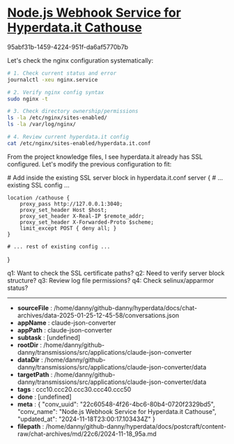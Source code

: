 # [Node.js Webhook Service for Hyperdata.it Cathouse](https://claude.ai/chat/22c60548-4f26-4bc6-80b4-0720f2329bd5)

95abf31b-1459-4224-951f-da6af5770b7b

 Let's check the nginx configuration systematically:

```bash
# 1. Check current status and error
journalctl -xeu nginx.service

# 2. Verify nginx config syntax
sudo nginx -t

# 3. Check directory ownership/permissions
ls -la /etc/nginx/sites-enabled/
ls -la /var/log/nginx/

# 4. Review current hyperdata.it config
cat /etc/nginx/sites-enabled/hyperdata.it.conf
```

From the project knowledge files, I see hyperdata.it already has SSL configured. Let's modify the previous configuration to fit:

<antArtifact identifier="nginx-config" type="application/vnd.ant.code" language="nginx" title="Updated Nginx Configuration">
# Add inside the existing SSL server block in hyperdata.it.conf
server {
    # ... existing SSL config ...
    
    location /cathouse {
        proxy_pass http://127.0.0.1:3040;
        proxy_set_header Host $host;
        proxy_set_header X-Real-IP $remote_addr;
        proxy_set_header X-Forwarded-Proto $scheme;
        limit_except POST { deny all; }
    }
    
    # ... rest of existing config ...
}
</antArtifact>

q1: Want to check the SSL certificate paths?
q2: Need to verify server block structure?
q3: Review log file permissions?
q4: Check selinux/apparmor status?

---

* **sourceFile** : /home/danny/github-danny/hyperdata/docs/chat-archives/data-2025-01-25-12-45-58/conversations.json
* **appName** : claude-json-converter
* **appPath** : claude-json-converter
* **subtask** : [undefined]
* **rootDir** : /home/danny/github-danny/transmissions/src/applications/claude-json-converter
* **dataDir** : /home/danny/github-danny/transmissions/src/applications/claude-json-converter/data
* **targetPath** : /home/danny/github-danny/transmissions/src/applications/claude-json-converter/data
* **tags** : ccc10.ccc20.ccc30.ccc40.ccc50
* **done** : [undefined]
* **meta** : {
  "conv_uuid": "22c60548-4f26-4bc6-80b4-0720f2329bd5",
  "conv_name": "Node.js Webhook Service for Hyperdata.it Cathouse",
  "updated_at": "2024-11-18T23:00:17.103434Z"
}
* **filepath** : /home/danny/github-danny/hyperdata/docs/postcraft/content-raw/chat-archives/md/22c6/2024-11-18_95a.md